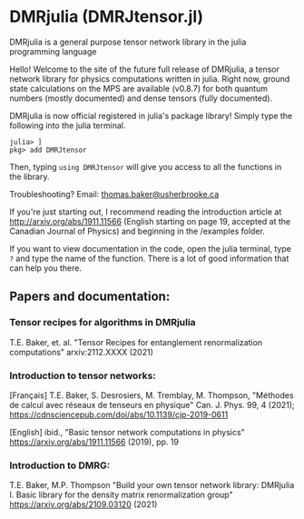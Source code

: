 # DMRjulia (DMRJtensor.jl)
DMRjulia is a general purpose tensor network library in the julia programming language

Hello! Welcome to the site of the future full release of DMRjulia, a tensor network library for physics computations written in julia. Right now, ground state calculations on the MPS are available (v0.8.7) for both quantum numbers (mostly documented) and dense tensors (fully documented).

DMRjulia is now official registered in julia's package library! Simply type the following into the julia terminal.

```
julia> ]
pkg> add DMRJtensor
```

Then, typing `using DMRJtensor` will give you access to all the functions in the library.
  
Troubleshooting? Email: thomas.baker@usherbrooke.ca

If you're just starting out, I recommend reading the introduction article at http://arxiv.org/abs/1911.11566 (English starting on page 19, accepted at the Canadian Journal of Physics) and beginning in the /examples folder.

If you want to view documentation in the code, open the julia terminal, type `?` and type the name of the function.  There is a lot of good information that can help you there.

## Papers and documentation:

### Tensor recipes for algorithms in DMRjulia

T.E. Baker, et. al. "Tensor Recipes for entanglement renormalization computations" arxiv:2112.XXXX  (2021)

### Introduction to tensor networks:

[Français] T.E. Baker, S. Desrosiers, M. Tremblay, M. Thompson, "Méthodes de calcul avec réseaux de tenseurs en physique" Can. J. Phys. 99, 4 (2021); https://cdnsciencepub.com/doi/abs/10.1139/cjp-2019-0611

[English] ibid., "Basic tensor network computations in physics" https://arxiv.org/abs/1911.11566 (2019), pp. 19

### Introduction to DMRG: 

T.E. Baker, M.P. Thompson "Build your own tensor network library: DMRjulia I. Basic library for the density matrix renormalization group" https://arxiv.org/abs/2109.03120 (2021)
